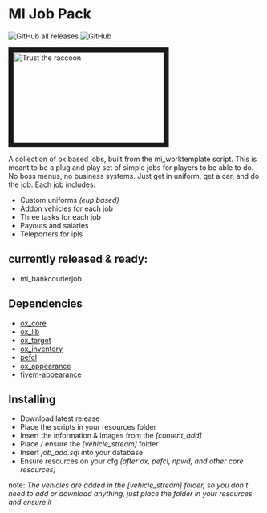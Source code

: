 # MI Job Pack
![GitHub all releases](https://img.shields.io/github/downloads/MIAgimir/mi_jobpack/total)
![GitHub](https://img.shields.io/github/license/MIAgimir/mi_jobpack)

<a href="http://www.youtube.com/watch?feature=player_embedded&v=T9_M1RGkLug" target="_blank">
 <img src="http://img.youtube.com/vi/T9_M1RGkLug/mqdefault.jpg" alt="Trust the raccoon" width="300" height="180" border="10" />
</a>

A collection of ox based jobs, built from the mi_worktemplate script. This is meant to be a plug and play set of simple jobs for players to be able to do. No boss menus, no business systems. Just get in uniform, get a car, and do the job. Each job includes:
* Custom uniforms *(eup based)*
* Addon vehicles for each job
* Three tasks for each job
* Payouts and salaries
* Teleporters for ipls

## currently released & ready:
* mi_bankcourierjob

## Dependencies
* [ox_core](https://github.com/overextended/ox_core)
* [ox_lib](https://github.com/overextended/ox_lib)
* [ox_target](https://github.com/overextended/ox_target)
* [ox_inventory](https://github.com/overextended/ox_inventory)
* [pefcl](https://github.com/project-error/pefcl)
* [ox_appearance](https://github.com/overextended/ox_appearance/tree/main)
* [fivem-appearance](https://github.com/pedr0fontoura/fivem-appearance)

## Installing
* Download latest release
* Place the scripts in your resources folder
* Insert the information & images from the *[content_add]*
* Place / ensure the *[vehicle_stream]* folder
* Insert *job_add.sql* into your database
* Ensure resources on your cfg *(after ox, pefcl, npwd, and other core resources)*

note: *The vehicles are added in the [vehicle_stream] folder, so you don't need to add or download anything, just place the folder in your resources and ensure it*
